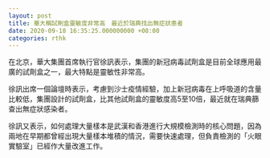 ```yaml
---
layout: post
title: 華大稱試劑盒靈敏度非常高　最近於瑞典找出無症狀患者
date: 2020-09-18 16:35:25.000000000 +08:00
categories: rthk
---
```


在北京，華大集團首席執行官徐訊表示，集團的新冠病毒試劑盒是目前全球應用最廣的試劑盒之一，最大特點是靈敏性非常高。

徐訊出席一個論壇時表示，考慮到沙士疫情經驗，加上新冠病毒在上呼吸道的含量比較低，集團設計的試劑盒，比其他試劑盒的靈敏度高5至10倍，最近就在瑞典篩查出無症狀感染者。

徐訊又表示，如何處理大量樣本是武漢和香港進行大規模檢測時的核心問題，因為兩地在早期都曾經出現大量樣本堆積的情況，需要快速處理，但負責檢測的「火眼實驗室」已經作大量改進工作。

